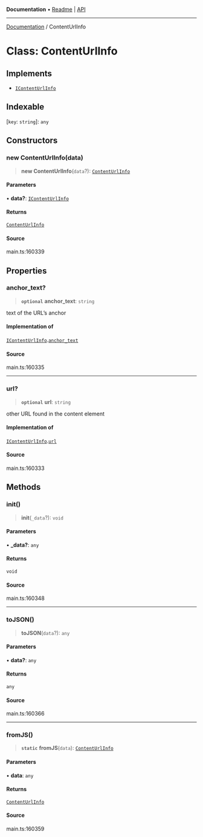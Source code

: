 **Documentation** • [Readme](../README.md) \| [API](../globals.md)

***

[Documentation](../README.md) / ContentUrlInfo

# Class: ContentUrlInfo

## Implements

- [`IContentUrlInfo`](../interfaces/IContentUrlInfo.md)

## Indexable

 \[`key`: `string`\]: `any`

## Constructors

### new ContentUrlInfo(data)

> **new ContentUrlInfo**(`data`?): [`ContentUrlInfo`](ContentUrlInfo.md)

#### Parameters

• **data?**: [`IContentUrlInfo`](../interfaces/IContentUrlInfo.md)

#### Returns

[`ContentUrlInfo`](ContentUrlInfo.md)

#### Source

main.ts:160339

## Properties

### anchor\_text?

> **`optional`** **anchor\_text**: `string`

text of the URL’s anchor

#### Implementation of

[`IContentUrlInfo`](../interfaces/IContentUrlInfo.md).[`anchor_text`](../interfaces/IContentUrlInfo.md#anchor_text)

#### Source

main.ts:160335

***

### url?

> **`optional`** **url**: `string`

other URL found in the content element

#### Implementation of

[`IContentUrlInfo`](../interfaces/IContentUrlInfo.md).[`url`](../interfaces/IContentUrlInfo.md#url)

#### Source

main.ts:160333

## Methods

### init()

> **init**(`_data`?): `void`

#### Parameters

• **\_data?**: `any`

#### Returns

`void`

#### Source

main.ts:160348

***

### toJSON()

> **toJSON**(`data`?): `any`

#### Parameters

• **data?**: `any`

#### Returns

`any`

#### Source

main.ts:160366

***

### fromJS()

> **`static`** **fromJS**(`data`): [`ContentUrlInfo`](ContentUrlInfo.md)

#### Parameters

• **data**: `any`

#### Returns

[`ContentUrlInfo`](ContentUrlInfo.md)

#### Source

main.ts:160359
